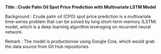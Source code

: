 **Title : Crude Palm Oil Spot Price Prediction with Multivariate LSTM Model**

Background : Crude palm oil (CPO) spot price prediction is a multivariate time-series problem that can be solved by long short-term memory (LSTM) model, which is a deep learning algorithm leveraging on recurrent neural network.

Remark : The model is productionise using Google Cola, which would grab the data source from Git Hub repositories.
